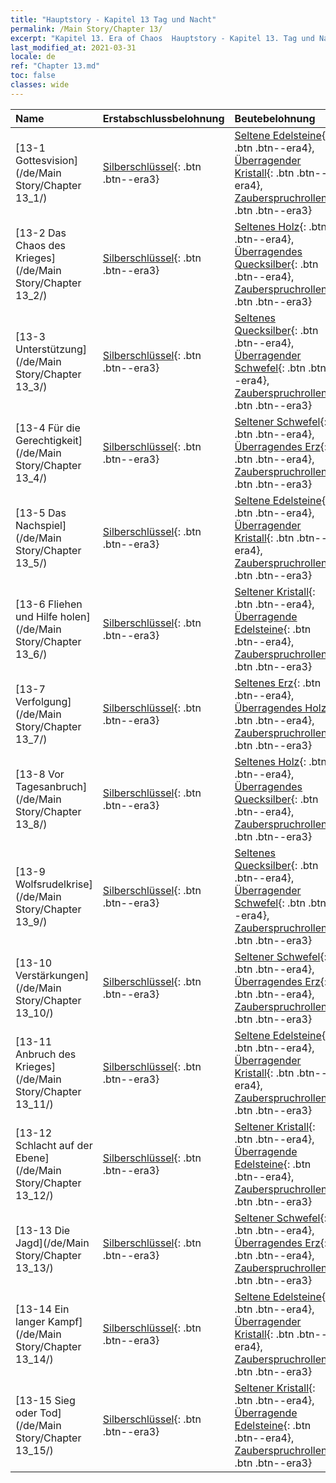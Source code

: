 ```yaml
---
title: "Hauptstory - Kapitel 13 Tag und Nacht"
permalink: /Main Story/Chapter 13/
excerpt: "Kapitel 13. Era of Chaos  Hauptstory - Kapitel 13. Tag und Nacht"
last_modified_at: 2021-03-31
locale: de
ref: "Chapter 13.md"
toc: false
classes: wide
---
```


  | Name |  Erstabschlussbelohnung | Beutebelohnung |
  |:------------|:------------|:------------| 
  | [13-1 Gottesvision](/de/Main Story/Chapter 13_1/) | [Silberschlüssel](/de/Items/con_693/){: .btn .btn--era3} | [Seltene Edelsteine](/de/Items/mat_44/){: .btn .btn--era4}, [Überragender Kristall](/de/Items/mat_38/){: .btn .btn--era4}, [Zauberspruchrollen](/de/Items/con_694/){: .btn .btn--era3} |
  | [13-2 Das Chaos des Krieges](/de/Main Story/Chapter 13_2/) | [Silberschlüssel](/de/Items/con_693/){: .btn .btn--era3} | [Seltenes Holz](/de/Items/mat_41/){: .btn .btn--era4}, [Überragendes Quecksilber](/de/Items/mat_35/){: .btn .btn--era4}, [Zauberspruchrollen](/de/Items/con_694/){: .btn .btn--era3} |
  | [13-3 Unterstützung](/de/Main Story/Chapter 13_3/) | [Silberschlüssel](/de/Items/con_693/){: .btn .btn--era3} | [Seltenes Quecksilber](/de/Items/mat_42/){: .btn .btn--era4}, [Überragender Schwefel](/de/Items/mat_36/){: .btn .btn--era4}, [Zauberspruchrollen](/de/Items/con_694/){: .btn .btn--era3} |
  | [13-4 Für die Gerechtigkeit](/de/Main Story/Chapter 13_4/) | [Silberschlüssel](/de/Items/con_693/){: .btn .btn--era3} | [Seltener Schwefel](/de/Items/mat_43/){: .btn .btn--era4}, [Überragendes Erz](/de/Items/mat_33/){: .btn .btn--era4}, [Zauberspruchrollen](/de/Items/con_694/){: .btn .btn--era3} |
  | [13-5 Das Nachspiel](/de/Main Story/Chapter 13_5/) | [Silberschlüssel](/de/Items/con_693/){: .btn .btn--era3} | [Seltene Edelsteine](/de/Items/mat_44/){: .btn .btn--era4}, [Überragender Kristall](/de/Items/mat_38/){: .btn .btn--era4}, [Zauberspruchrollen](/de/Items/con_694/){: .btn .btn--era3} |
  | [13-6 Fliehen und Hilfe holen](/de/Main Story/Chapter 13_6/) | [Silberschlüssel](/de/Items/con_693/){: .btn .btn--era3} | [Seltener Kristall](/de/Items/mat_45/){: .btn .btn--era4}, [Überragende Edelsteine](/de/Items/mat_37/){: .btn .btn--era4}, [Zauberspruchrollen](/de/Items/con_694/){: .btn .btn--era3} |
  | [13-7 Verfolgung](/de/Main Story/Chapter 13_7/) | [Silberschlüssel](/de/Items/con_693/){: .btn .btn--era3} | [Seltenes Erz](/de/Items/mat_40/){: .btn .btn--era4}, [Überragendes Holz](/de/Items/mat_34/){: .btn .btn--era4}, [Zauberspruchrollen](/de/Items/con_694/){: .btn .btn--era3} |
  | [13-8 Vor Tagesanbruch](/de/Main Story/Chapter 13_8/) | [Silberschlüssel](/de/Items/con_693/){: .btn .btn--era3} | [Seltenes Holz](/de/Items/mat_41/){: .btn .btn--era4}, [Überragendes Quecksilber](/de/Items/mat_35/){: .btn .btn--era4}, [Zauberspruchrollen](/de/Items/con_694/){: .btn .btn--era3} |
  | [13-9 Wolfsrudelkrise](/de/Main Story/Chapter 13_9/) | [Silberschlüssel](/de/Items/con_693/){: .btn .btn--era3} | [Seltenes Quecksilber](/de/Items/mat_42/){: .btn .btn--era4}, [Überragender Schwefel](/de/Items/mat_36/){: .btn .btn--era4}, [Zauberspruchrollen](/de/Items/con_694/){: .btn .btn--era3} |
  | [13-10 Verstärkungen](/de/Main Story/Chapter 13_10/) | [Silberschlüssel](/de/Items/con_693/){: .btn .btn--era3} | [Seltener Schwefel](/de/Items/mat_43/){: .btn .btn--era4}, [Überragendes Erz](/de/Items/mat_33/){: .btn .btn--era4}, [Zauberspruchrollen](/de/Items/con_694/){: .btn .btn--era3} |
  | [13-11 Anbruch des Krieges](/de/Main Story/Chapter 13_11/) | [Silberschlüssel](/de/Items/con_693/){: .btn .btn--era3} | [Seltene Edelsteine](/de/Items/mat_44/){: .btn .btn--era4}, [Überragender Kristall](/de/Items/mat_38/){: .btn .btn--era4}, [Zauberspruchrollen](/de/Items/con_694/){: .btn .btn--era3} |
  | [13-12 Schlacht auf der Ebene](/de/Main Story/Chapter 13_12/) | [Silberschlüssel](/de/Items/con_693/){: .btn .btn--era3} | [Seltener Kristall](/de/Items/mat_45/){: .btn .btn--era4}, [Überragende Edelsteine](/de/Items/mat_37/){: .btn .btn--era4}, [Zauberspruchrollen](/de/Items/con_694/){: .btn .btn--era3} |
  | [13-13 Die Jagd](/de/Main Story/Chapter 13_13/) | [Silberschlüssel](/de/Items/con_693/){: .btn .btn--era3} | [Seltener Schwefel](/de/Items/mat_43/){: .btn .btn--era4}, [Überragendes Erz](/de/Items/mat_33/){: .btn .btn--era4}, [Zauberspruchrollen](/de/Items/con_694/){: .btn .btn--era3} |
  | [13-14 Ein langer Kampf](/de/Main Story/Chapter 13_14/) | [Silberschlüssel](/de/Items/con_693/){: .btn .btn--era3} | [Seltene Edelsteine](/de/Items/mat_44/){: .btn .btn--era4}, [Überragender Kristall](/de/Items/mat_38/){: .btn .btn--era4}, [Zauberspruchrollen](/de/Items/con_694/){: .btn .btn--era3} |
  | [13-15 Sieg oder Tod](/de/Main Story/Chapter 13_15/) | [Silberschlüssel](/de/Items/con_693/){: .btn .btn--era3} | [Seltener Kristall](/de/Items/mat_45/){: .btn .btn--era4}, [Überragende Edelsteine](/de/Items/mat_37/){: .btn .btn--era4}, [Zauberspruchrollen](/de/Items/con_694/){: .btn .btn--era3} |
